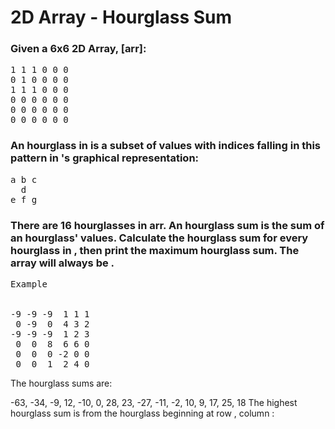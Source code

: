 # 2D Array - Hourglass Sum

### Given a 6x6 2D Array, [arr]:

<pre>
1 1 1 0 0 0
0 1 0 0 0 0
1 1 1 0 0 0
0 0 0 0 0 0
0 0 0 0 0 0
0 0 0 0 0 0
</pre>

### An hourglass in  is a subset of values with indices falling in this pattern in 's graphical representation:

<pre>
a b c
  d
e f g
</pre>

### There are 16 hourglasses in arr. An hourglass sum is the sum of an hourglass' values. Calculate the hourglass sum for every hourglass in , then print the maximum hourglass sum. The array will always be .
<pre>
Example


-9 -9 -9  1 1 1 
 0 -9  0  4 3 2
-9 -9 -9  1 2 3
 0  0  8  6 6 0
 0  0  0 -2 0 0
 0  0  1  2 4 0
</pre>

The  hourglass sums are:

-63, -34, -9, 12, 
-10,   0, 28, 23, 
-27, -11, -2, 10, 
  9,  17, 25, 18
The highest hourglass sum is  from the hourglass beginning at row , column :
